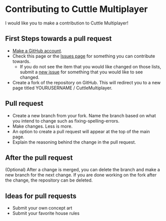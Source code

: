 # Contributing to Cuttle Multiplayer

I would like you to make a contribution to Cuttle Multiplayer!

## First Steps towards a pull request

* [Make a GitHub account](https://github.com/signup/free).
* Check this page or the [Issues page](https://github.com/TechnologyClassroom/CuttleMultiplayer/issues)
for something you can contribute towards.
  * If you do not see the item that you would like changed on those lists, submit a [new issue](https://github.com/TechnologyClassroom/CuttleMultiplayer/issues/new)
  for something that you would like to see changed.
* Create a fork of the repository on GitHub.  This will redirect you to a new
page titled YOURUSERNAME / CuttleMultiplayer.

## Pull request

* Create a new branch from your fork.  Name the branch based on what you
intend to change such as fixing-spelling-errors.
* Make changes.  Less is more.
* An option to create a pull request will appear at the top of the main page.
* Explain the reasoning behind the change in the pull request.

## After the pull request
(Optional) After a change is merged, you can delete the branch and make a new
branch for the next change.  If you are done working on the fork after the
change, the repository can be deleted.

## Ideas for pull requests

* Submit your own concept art
* Submit your favorite house rules
